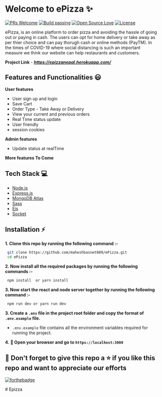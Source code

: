 # Welcome to ePizza ✨
[![PRs Welcome](https://img.shields.io/badge/PRs-welcome-brightgreen.svg?style=flat-square)](https://epizzanepal.herokuapp.com/)&nbsp;[![Build passing](https://img.shields.io/badge/Build-Passing-brightgreen.svg?style=flat-square)](https://epizzanepal.herokuapp.com/)&nbsp;[![Open Source Love](https://badges.frapsoft.com/os/v1/open-source.svg?v=102)](https://epizzanepal.herokuapp.com/)&nbsp;[![License](https://img.shields.io/badge/license-MIT-brightgreen)](https://epizzanepal.herokuapp.com/)

ePizza, is an online platform to order pizza and avoiding the hassle of going out or paying in cash. The users can opt for home delivery or take away as per thier choice and can pay thorugh cash or online methods (PayTM). In the times of COVID-19 where social distancing is such an important measure we think our website can help restaurants and customers.

**Project Link** - ***https://epizzanepal.herokuapp.com/***
<br />



## Features and Functionalities 😃
**User features**
 - User sign up and login
 - Save Cart
 - Order Type - Take Away or Delivery
 - View your current and previous orders
 - Real Time status update 
 - User friendly
 - session cookies
 
 **Admin features** 
 
 - Update status at realTime
 
 **More features To Come** 

 
## Tech Stack 💻

 - [Node.js](https://nodejs.org/en/)
 - [Express.js](https://expressjs.com/)
 - [MongoDB Atlas](https://www.mongodb.com/cloud/atlas)
 - [Sass](https://sass-lang.com/documentation/syntax)
 - [Ejs](https://ejs.co/)
 - [Socket](https://socket.io/)

## Installation :zap:

 **1. Clone this repo by running the following command :-**
 ```bash
  git clone https://github.com/maheshbasnet089/ePizza.git
  cd ePizza
 ```
 
 **2. Now install all the required packages by running the following commands :-**
 ```bash
  npm install  or yarn install
 ```
 **3. Now start the react and node server together by running the following command :-**
 ```bash
  npm run dev or yarn run dev 
 ```
 **3. Create a `.env` file in the project root folder and copy the format of `.env.example` file.**

   - `.env.example` file contains all the environment variables required for running the project.
   
   
 **4.** **🎉  Open your browser and go to  `https://localhost:3000`**

 
 
## 🤩 Don't forget to give this repo a ⭐ if you like this repo and want to appreciate our efforts
 

[![forthebadge](https://forthebadge.com/images/badges/built-with-love.svg)](https://forthebadge.com)

#   E p i z z a  
 
